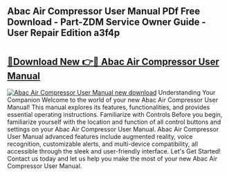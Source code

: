 ## Abac Air Compressor User Manual PDf Free Download - Part-ZDM Service Owner Guide - User Repair Edition a3f4p

# <h2><a href="http://cf29452.oget.top/?id=Abac+Air+Compressor+User+Manual">🔗Download New 👉🔴 Abac Air Compressor User Manual</a></h2>

[![Abac Air Compressor User Manual new download](https://i.imgur.com/5g1atiW.png)](http://cf29452.oget.top/?id=Abac+Air+Compressor+User+Manual)
Understanding Your Companion Welcome to the world of your new Abac Air Compressor User Manual! This manual explores its features, functionalities, and provides essential operating instructions. Familiarize with Controls Before you begin, familiarize yourself with the location and function of all control buttons and settings on your Abac Air Compressor User Manual. Abac Air Compressor User Manual advanced features include augmented reality, voice recognition, customizable alerts, and multi-device compatibility, all accessible through the sleek and user-friendly interface. Let's Get Started! Contact us today and let us help you make the most of your new Abac Air Compressor User Manual.
